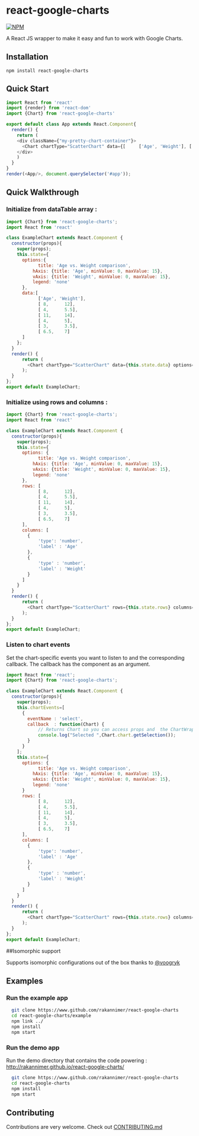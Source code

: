 # react-google-charts

[![NPM](https://nodei.co/npm/react-google-charts.png?downloads=true&downloadRank=true&stars=true)](https://npmjs.org/package/react-google-charts)


A React JS wrapper to make it easy and fun to work with Google Charts.


## Installation

```
npm install react-google-charts
```


## Quick Start

```javascript
import React from 'react'
import {render} from 'react-dom'
import {Chart} from 'react-google-charts'

export default class App extends React.Component{
  render() {
    return (
    <div className={"my-pretty-chart-container"}>
      <Chart chartType="ScatterChart" data={[     ['Age', 'Weight'], [ 8,      12], [ 4,      5.5]]} options={{}} graph_id="ScatterChart"  width={"100%"} height={"400px"}  legend_toggle={true} />
    </div>
    )
  }
}
render(<App/>, document.querySelector('#app'));
```

## Quick Walkthrough

### Initialize from dataTable array :

```javascript
import {Chart} from 'react-google-charts';
import React from 'react'

class ExampleChart extends React.Component {
  constructor(props){
    super(props);
    this.state={
      options:{
         	title: 'Age vs. Weight comparison',
          hAxis: {title: 'Age', minValue: 0, maxValue: 15},
          vAxis: {title: 'Weight', minValue: 0, maxValue: 15},
          legend: 'none'
      },
      data:[
         	['Age', 'Weight'],
         	[ 8,      12],
         	[ 4,      5.5],
         	[ 11,     14],
         	[ 4,      5],
         	[ 3,      3.5],
         	[ 6.5,    7]
      ]
    };
  }
  render() {
      return (
        <Chart chartType="ScatterChart" data={this.state.data} options={this.state.options} graph_id="ScatterChart"  width={"100%"} height={"400px"}  legend_toggle={true} />
      );
  }
};
export default ExampleChart;
```

### Initialize using rows and columns :

```javascript
import {Chart} from 'react-google-charts';
import React from 'react'

class ExampleChart extends React.Component {
  constructor(props){
    super(props);
    this.state={
      options: {
         	title: 'Age vs. Weight comparison',
          hAxis: {title: 'Age', minValue: 0, maxValue: 15},
          vAxis: {title: 'Weight', minValue: 0, maxValue: 15},
          legend: 'none'
      },
      rows: [
         	[ 8,      12],
         	[ 4,      5.5],
         	[ 11,     14],
         	[ 4,      5],
         	[ 3,      3.5],
         	[ 6.5,    7]
      ],
      columns: [
      	{
      		'type': 'number',
      		'label' : 'Age'
      	},
      	{
      		'type' : 'number',
      		'label' : 'Weight'
      	}
      ]
    }
  }
  render() {
      return (
        <Chart chartType="ScatterChart" rows={this.state.rows} columns={this.state.columns} options={this.state.options} graph_id="ScatterChart"  width={"100%"} height={"400px"}  legend_toggle={true} />
      );
  }
};
export default ExampleChart;

```

### Listen to chart events

Set the chart-specific events you want to listen to and the corresponding callback.
The callback has the component as an argument.

```javascript
import React from 'react';
import {Chart} from 'react-google-charts';

class ExampleChart extends React.Component {
  constructor(props){
    super(props);
    this.chartEvents=[
      {
        eventName : 'select',
        callback  : function(Chart) {
            // Returns Chart so you can access props and  the ChartWrapper object from chart.wrapper
            console.log("Selected ",Chart.chart.getSelection());
        }
      }
    ];
    this.state={
      options: {
         	title: 'Age vs. Weight comparison',
          hAxis: {title: 'Age', minValue: 0, maxValue: 15},
          vAxis: {title: 'Weight', minValue: 0, maxValue: 15},
          legend: 'none'
      }
      rows: [
         	[ 8,      12],
         	[ 4,      5.5],
         	[ 11,     14],
         	[ 4,      5],
         	[ 3,      3.5],
         	[ 6.5,    7]
      ],
      columns: [
      	{
      		'type': 'number',
      		'label' : 'Age'
      	},
      	{
      		'type' : 'number',
      		'label' : 'Weight'
      	}
      ]
    }
  }
  render() {
      return (
        <Chart chartType="ScatterChart" rows={this.state.rows} columns={this.state.columns} options={this.state.options} graph_id="ScatterChart"  width={"100%"} height={"400px"}  chartEvents={this.chartEvents} />
      );
  }
};
export default ExampleChart;
```

##Isomorphic support

Supports isomorphic configurations out of the box thanks to [@voogryk](https://github.com/voogryk)

## Examples

### Run the example app

```bash
  git clone https://www.github.com/rakannimer/react-google-charts
  cd react-google-charts/example
  npm link ../
  npm install
  npm start
```

### Run the demo app

Run the demo directory that contains the code powering : http://rakannimer.github.io/react-google-charts/

```bash
  git clone https://www.github.com/rakannimer/react-google-charts
  cd react-google-charts
  npm install
  npm start
```

## Contributing

Contributions are very welcome. Check out [CONTRIBUTING.md](CONTRIBUTING.md)
